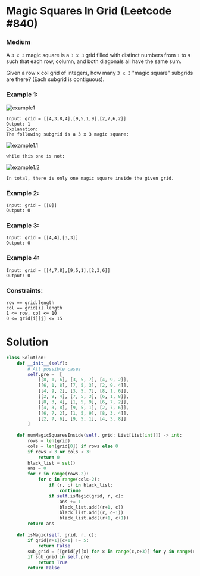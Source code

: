 Magic Squares In Grid (Leetcode #840)
===============================
### Medium

A `3 x 3` magic square is a `3 x 3` grid filled with distinct numbers from `1` to `9` such that each row, column, and both diagonals all have the same sum.

Given a row x col grid of integers, how many `3 x 3` "magic square" subgrids are there?  (Each subgrid is contiguous).

 

### Example 1:
![example1](https://assets.leetcode.com/uploads/2020/09/11/magic_main.jpg)

```
Input: grid = [[4,3,8,4],[9,5,1,9],[2,7,6,2]]
Output: 1
Explanation: 
The following subgrid is a 3 x 3 magic square:
```
![example1.1](https://assets.leetcode.com/uploads/2020/09/11/magic_valid.jpg)
```
while this one is not:
```
![example1.2](https://assets.leetcode.com/uploads/2020/09/11/magic_invalid.jpg)
```
In total, there is only one magic square inside the given grid.
```

### Example 2:

```
Input: grid = [[8]]
Output: 0
```

### Example 3:
```
Input: grid = [[4,4],[3,3]]
Output: 0
```

### Example 4:
```
Input: grid = [[4,7,8],[9,5,1],[2,3,6]]
Output: 0
 ```
 
### Constraints:
```
row == grid.length
col == grid[i].length
1 <= row, col <= 10
0 <= grid[i][j] <= 15
```

Solution
========

```python
class Solution:
    def __init__(self):
        # All possible cases
        self.pre =  [
            [[8, 1, 6], [3, 5, 7], [4, 9, 2]], 
            [[6, 1, 8], [7, 5, 3], [2, 9, 4]],
            [[4, 9, 2], [3, 5, 7], [8, 1, 6]],
            [[2, 9, 4], [7, 5, 3], [6, 1, 8]],
            [[8, 3, 4], [1, 5, 9], [6, 7, 2]],
            [[4, 3, 8], [9, 5, 1], [2, 7, 6]],
            [[6, 7, 2], [1, 5, 9], [8, 3, 4]],
            [[2, 7, 6], [9, 5, 1], [4, 3, 8]]
        ]
        
    def numMagicSquaresInside(self, grid: List[List[int]]) -> int:
        rows = len(grid)
        cols = len(grid[0]) if rows else 0
        if rows < 3 or cols < 3:
            return 0
        black_list = set()
        ans = 0
        for r in range(rows-2):
            for c in range(cols-2):
                if (r, c) in black_list:
                    continue
                if self.isMagic(grid, r, c):
                    ans += 1
                    black_list.add((r+1, c))
                    black_list.add((r, c+1))
                    black_list.add((r+1, c+1))
        return ans
    
    def isMagic(self, grid, r, c):
        if grid[r+1][c+1] != 5:
            return False
        sub_grid = [[grid[y][x] for x in range(c,c+3)] for y in range(r, r+3)]
        if sub_grid in self.pre:
            return True
        return False
   
```
